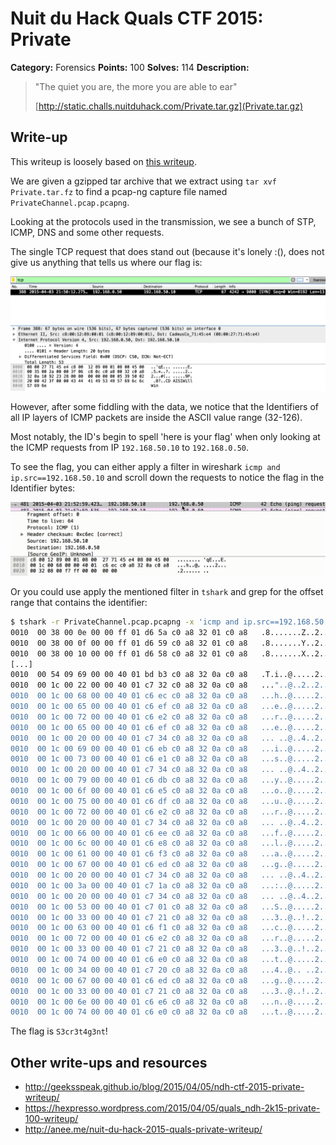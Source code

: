 # Nuit du Hack Quals CTF 2015: Private

**Category:** Forensics
**Points:** 100
**Solves:** 114
**Description:** 

> "The quiet you are, the more you are able to ear"
> 
> [http://static.challs.nuitduhack.com/Private.tar.gz](Private.tar.gz)

## Write-up

This writeup is loosely based on [this writeup](https://hexpresso.wordpress.com/2015/04/05/quals_ndh-2k15-private-100-writeup/).

We are given a gzipped tar archive that we extract using `tar xvf Private.tar.fz` to find a pcap-ng capture file named `PrivateChannel.pcap.pcapng`.

Looking at the protocols used in the transmission, we see a bunch of STP, ICMP, DNS and some other requests.

The single TCP request that does stand out (because it's lonely :(), does not give us anything that tells us where our flag is:

![](./tcp.png)

However, after some fiddling with the data, we notice that the Identifiers of all IP layers of ICMP packets are inside the ASCII value range (32-126).

Most notably, the ID's begin to spell 'here is your flag' when only looking at the ICMP requests from IP `192.168.50.10` to `192.168.0.50`.

To see the flag, you can either apply a filter in wireshark `icmp and ip.src==192.168.50.10` and scroll down the requests to notice the flag in the Identifier bytes:

![](./demonstration.gif)

Or you could use apply the mentioned filter in `tshark` and grep for the offset range that contains the identifier:

```bash
$ tshark -r PrivateChannel.pcap.pcapng -x 'icmp and ip.src==192.168.50.10' | grep 0010
0010  00 38 00 0e 00 00 ff 01 d6 5a c0 a8 32 01 c0 a8   .8.......Z..2...
0010  00 38 00 0f 00 00 ff 01 d6 59 c0 a8 32 01 c0 a8   .8.......Y..2...
0010  00 38 00 10 00 00 ff 01 d6 58 c0 a8 32 01 c0 a8   .8.......X..2...
[...]
0010  00 54 09 69 00 00 40 01 bd b3 c0 a8 32 0a c0 a8   .T.i..@.....2...
0010  00 1c 00 22 00 00 40 01 c7 32 c0 a8 32 0a c0 a8   ..."..@..2..2...
0010  00 1c 00 68 00 00 40 01 c6 ec c0 a8 32 0a c0 a8   ...h..@.....2...
0010  00 1c 00 65 00 00 40 01 c6 ef c0 a8 32 0a c0 a8   ...e..@.....2...
0010  00 1c 00 72 00 00 40 01 c6 e2 c0 a8 32 0a c0 a8   ...r..@.....2...
0010  00 1c 00 65 00 00 40 01 c6 ef c0 a8 32 0a c0 a8   ...e..@.....2...
0010  00 1c 00 20 00 00 40 01 c7 34 c0 a8 32 0a c0 a8   ... ..@..4..2...
0010  00 1c 00 69 00 00 40 01 c6 eb c0 a8 32 0a c0 a8   ...i..@.....2...
0010  00 1c 00 73 00 00 40 01 c6 e1 c0 a8 32 0a c0 a8   ...s..@.....2...
0010  00 1c 00 20 00 00 40 01 c7 34 c0 a8 32 0a c0 a8   ... ..@..4..2...
0010  00 1c 00 79 00 00 40 01 c6 db c0 a8 32 0a c0 a8   ...y..@.....2...
0010  00 1c 00 6f 00 00 40 01 c6 e5 c0 a8 32 0a c0 a8   ...o..@.....2...
0010  00 1c 00 75 00 00 40 01 c6 df c0 a8 32 0a c0 a8   ...u..@.....2...
0010  00 1c 00 72 00 00 40 01 c6 e2 c0 a8 32 0a c0 a8   ...r..@.....2...
0010  00 1c 00 20 00 00 40 01 c7 34 c0 a8 32 0a c0 a8   ... ..@..4..2...
0010  00 1c 00 66 00 00 40 01 c6 ee c0 a8 32 0a c0 a8   ...f..@.....2...
0010  00 1c 00 6c 00 00 40 01 c6 e8 c0 a8 32 0a c0 a8   ...l..@.....2...
0010  00 1c 00 61 00 00 40 01 c6 f3 c0 a8 32 0a c0 a8   ...a..@.....2...
0010  00 1c 00 67 00 00 40 01 c6 ed c0 a8 32 0a c0 a8   ...g..@.....2...
0010  00 1c 00 20 00 00 40 01 c7 34 c0 a8 32 0a c0 a8   ... ..@..4..2...
0010  00 1c 00 3a 00 00 40 01 c7 1a c0 a8 32 0a c0 a8   ...:..@.....2...
0010  00 1c 00 20 00 00 40 01 c7 34 c0 a8 32 0a c0 a8   ... ..@..4..2...
0010  00 1c 00 53 00 00 40 01 c7 01 c0 a8 32 0a c0 a8   ...S..@.....2...
0010  00 1c 00 33 00 00 40 01 c7 21 c0 a8 32 0a c0 a8   ...3..@..!..2...
0010  00 1c 00 63 00 00 40 01 c6 f1 c0 a8 32 0a c0 a8   ...c..@.....2...
0010  00 1c 00 72 00 00 40 01 c6 e2 c0 a8 32 0a c0 a8   ...r..@.....2...
0010  00 1c 00 33 00 00 40 01 c7 21 c0 a8 32 0a c0 a8   ...3..@..!..2...
0010  00 1c 00 74 00 00 40 01 c6 e0 c0 a8 32 0a c0 a8   ...t..@.....2...
0010  00 1c 00 34 00 00 40 01 c7 20 c0 a8 32 0a c0 a8   ...4..@.. ..2...
0010  00 1c 00 67 00 00 40 01 c6 ed c0 a8 32 0a c0 a8   ...g..@.....2...
0010  00 1c 00 33 00 00 40 01 c7 21 c0 a8 32 0a c0 a8   ...3..@..!..2...
0010  00 1c 00 6e 00 00 40 01 c6 e6 c0 a8 32 0a c0 a8   ...n..@.....2...
0010  00 1c 00 74 00 00 40 01 c6 e0 c0 a8 32 0a c0 a8   ...t..@.....2...
```

The flag is `S3cr3t4g3nt`!


## Other write-ups and resources

* <http://geeksspeak.github.io/blog/2015/04/05/ndh-ctf-2015-private-writeup/>
* <https://hexpresso.wordpress.com/2015/04/05/quals_ndh-2k15-private-100-writeup/>
* <http://anee.me/nuit-du-hack-2015-quals-private-writeup/>
